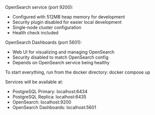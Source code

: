 OpenSearch service (port 9200):

- Configured with 512MB heap memory for development
- Security plugin disabled for easier local development
- Single-node cluster configuration
- Health check included

OpenSearch Dashboards (port 5601):

- Web UI for visualizing and managing OpenSearch
- Security disabled to match OpenSearch config
- Depends on OpenSearch service being healthy

To start everything, run from the docker directory:
docker compose up

Services will be available at:

- PostgreSQL Primary: localhost:6434
- PostgreSQL Replica: localhost:6435
- OpenSearch: localhost:9200
- OpenSearch Dashboards: localhost:5601
